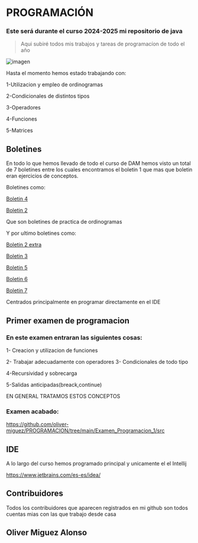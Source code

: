 # PROGRAMACIÓN

### Este será durante el curso 2024-2025 mi repositorio de java 

>Aqui subiré todos mis trabajos y tareas de programacíon de todo el año

![imagen](https://rosamarfil.es/tutoriales/wp-content/uploads/2019/08/java-logo-png.png)

Hasta el momento hemos estado trabajando con:

1-Utilizacion y empleo de ordinogramas

2-Condicionales de distintos tipos

3-Operadores

4-Funciones

5-Matrices


## Boletines
En todo lo que hemos llevado de todo el curso de DAM hemos visto un total de 7 boletines entre los cuales encontramos 
el boletin 1 que mas que boletin eran ejercicios de conceptos.

Boletines como:

[Boletin 4](https://github.com/oliver-miguez/PROGRAMACION/blob/main/Ordinogramas.pdf) 

[Boletin 2](https://github.com/oliver-miguez/PROGRAMACION/tree/main/Boletin_2/src)

Que son boletines de practica de ordinogramas

Y por ultimo boletines como:

[Boletin 2 extra](https://github.com/oliver-miguez/PROGRAMACION/tree/main/Boletin_2_Extra)

[Boletin 3](https://github.com/oliver-miguez/PROGRAMACION/tree/main/Boletin_3)

[Boletin 5](https://github.com/oliver-miguez/PROGRAMACION/tree/main/Boletin_5/src)

[Boletin 6](https://github.com/oliver-miguez/PROGRAMACION/tree/main/Boletin_6)

[Boletin 7](https://github.com/oliver-miguez/PROGRAMACION/tree/main/Boletin_7/src) 

Centrados principalmente en programar directamente en el IDE

## Primer examen de programacion
### En este examen entraran las siguientes cosas:

1- Creacion y utilizacion de funciones 

2- Trabajar adecuadamente con operadores
3- Condicionales de todo tipo 

4-Recursividad y sobrecarga

5-Salidas anticipadas(breack,continue)

EN GENERAL TRATAMOS ESTOS CONCEPTOS

### Examen acabado:

https://github.com/oliver-miguez/PROGRAMACION/tree/main/Examen_Programacion_1/src

## IDE
A lo largo del curso hemos programado principal y unicamente el el Intellij 

https://www.jetbrains.com/es-es/idea/

## Contribuidores

Todos los contribuidores que aparecen registrados en mi github son todos cuentas mias con las que trabajo desde casa

## Oliver Miguez Alonso
